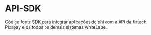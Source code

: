 # API-SDK
Código fonte SDK para integrar aplicações delphi com a API da fintech Pixapay e de todos os demais sistemas whiteLabel.
